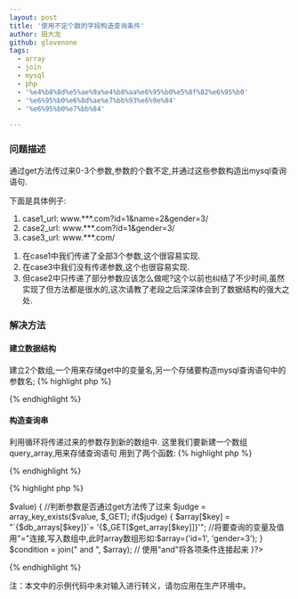 ```yaml
---
layout: post
title: '使用不定个数的字段构造查询条件'
author: 田大龙
github: glovenone
tags:
  - array
  - join
  - mysql
  - php
  - '%e4%b8%8d%e5%ae%9a%e4%b8%aa%e6%95%b0%e5%8f%82%e6%95%b0'
  - '%e6%95%b0%e6%8d%ae%e7%bb%93%e6%9e%84'
  - '%e6%95%b0%e7%bb%84'

---
```


<h3>问题描述</h3>

通过get方法传过来0-3个参数,参数的个数不定,并通过这些参数构造出mysql查询语句.

下面是具体例子:
<ol>
	<li>case1_url: www.***.com?id=1&amp;name=2&amp;gender=3/</li>
	<li>case2_url: www.***.com?id=1&amp;gender=3/</li>
	<li>case3_url: www.***.com/</li>
</ol>

<ol>
	<li>在case1中我们传递了全部3个参数,这个很容易实现.</li>
	<li>在case3中我们没有传递参数,这个也很容易实现.</li>
	<li>但case2中只传递了部分参数应该怎么做呢?这个以前也纠结了不少时间,虽然实现了但方法都是很水的,这次请教了老段之后深深体会到了数据结构的强大之处.</li>
</ol>

<h3>解决方法</h3>

<h4>建立数据结构</h4>

建立2个数组,一个用来存储get中的变量名,另一个存储要构造mysql查询语句中的参数名;
{% highlight php %}
<?php
$get_arrays = array(
        'id',
        'name',
        'gender',
);
//与前一个数组中的键值相对应,不过上面存的是get中的参数,这里是数据库中的名称.
$db_arrays = array(
        'user_id',
        'user_name',
        'user_gender',
);?>
{% endhighlight %}

<h4>构造查询串</h4>

利用循环将传递过来的参数存到新的数组中.	这里我们要新建一个数组query_array,用来存储查询语句
用到了两个函数:
{% highlight php %}
<?php
//检查给定的键名或索引是否在数组中
bool array_key_exists(mixed $key , array $search)
//使用字符串$glue，将数组$pieces的所有元素连接起来
string implode ( string $glue , array $pieces )
join()// implode的别名
?>
{% endhighlight %}

{% highlight php %}
<?php
foreach($get_arrays as $key => $value)
{
        //判断参数是否通过get方法传了过来
        $judge = array_key_exists($value, $_GET);
        if($judge)
        {
                $array[$key] = "`{$db_arrays[$key]}`= '{$_GET[$get_array[$key]]}'";
                //将要查询的变量及值用"="连接,写入数组中,此时array数组形如:$array=('id=1', 'gender=3');
        }
        $condition = join(" and ", $array);		// 使用"and"将各项条件连接起来
}?>
{% endhighlight %}

注：本文中的示例代码中未对输入进行转义，请勿应用在生产环境中。
